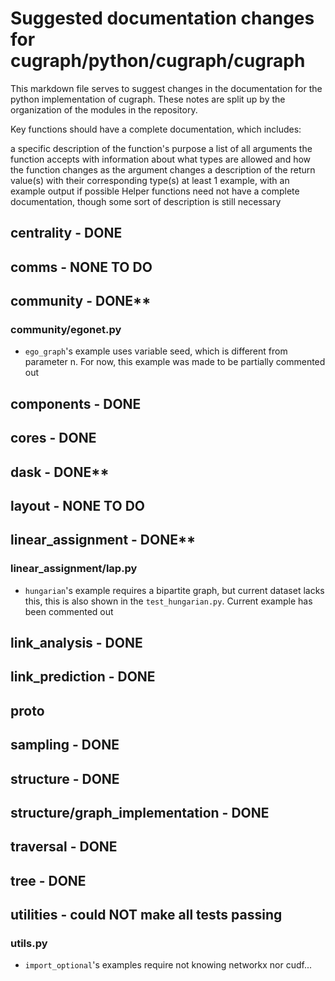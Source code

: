 # Suggested documentation changes for cugraph/python/cugraph/cugraph

This markdown file serves to suggest changes in the documentation for the python implementation of cugraph. These notes are split up by the organization of the modules in the repository.

Key functions should have a complete documentation, which includes:

a specific description of the function's purpose
a list of all arguments the function accepts with information about what types are allowed and how the function changes as the argument changes
a description of the return value(s) with their corresponding type(s)
at least 1 example, with an example output if possible Helper functions need not have a complete documentation, though some sort of description is still necessary

## centrality - DONE

## comms - NONE TO DO

## community - DONE**

### community/egonet.py

- `ego_graph`'s example uses variable seed, which is different from parameter n. For now, this example was made to be partially commented out

## components - DONE

## cores - DONE

## dask - DONE**

## layout - NONE TO DO

## linear_assignment - DONE**

### linear_assignment/lap.py
- `hungarian`'s example requires a bipartite graph, but current dataset lacks this, this is also shown in the `test_hungarian.py`. Current example has been commented out

## link_analysis - DONE

## link_prediction - DONE

## proto

## sampling - DONE

## structure - DONE

## structure/graph_implementation - DONE

## traversal - DONE

## tree - DONE

## utilities - could NOT make all tests passing

### utils.py

- `import_optional`'s examples require not knowing networkx nor cudf...